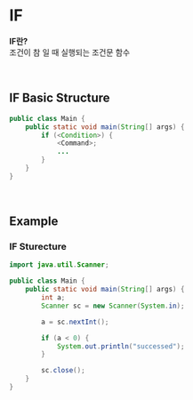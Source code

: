 # IF
**IF란?** <br>
조건이 참 일 때 실행되는 조건문 함수

<br>

## IF Basic Structure
```java
public class Main {
    public static void main(String[] args) {
        if (<Condition>) {
            <Command>;
            ...
        }
    }
}
```

<br>

## Example
### IF Sturecture
```java
import java.util.Scanner;

public class Main {
    public static void main(String[] args) {
        int a;
        Scanner sc = new Scanner(System.in);

        a = sc.nextInt();

        if (a < 0) {
            System.out.println("successed");
        }

        sc.close();
    }
}
```